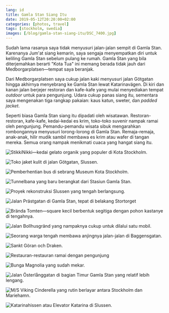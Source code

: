 ```yaml
---
lang: id
title: Gamla Stan Siang Itu
date: 2019-05-12T20:20:00+02:00
categories: [photos, travel]
tags: [stockholm, swedia]
images: [/blog/gamla-stan-siang-itu/DSC_7400.jpg]
---
```

Sudah lama rasanya saya tidak menyusuri jalan-jalan sempit di Gamla Stan. Karenanya Jum'at siang kemarin, saya sengaja menyempatkan diri untuk keliling Gamla Stan sebelum pulang ke rumah. Gamla Stan yang bila diterjemahkan berarti "Kota Tua" ini memang berada tidak jauh dari Medborgarplatsen—tempat saya beranjak.

Dari Medborgarplatsen saya cukup jalan kaki menyusuri jalan Götgatan hingga akhirnya menyebrang ke Gamla Stan lewat Katarinavägen. Di kiri dan kanan jalan berjejer restoran dan kafe-kafe yang mulai menyediakan tempat *outdoor* untuk para pengunjung. Udara cukup panas siang itu, sementara saya mengenakan tiga rangkap pakaian: kaus katun, sweter, dan *padded jacket*.

Seperti biasa Gamla Stan siang itu dipadati oleh wisatawan. Restoran-restoran, kafe-kafe, kedai-kedai es krim, toko-toko suvenir nampak ramai oleh pengunjung. Pemandu-pemandu wisata sibuk mengarahkan rombongannya menyusuri lorong-lorong di Gamla Stan. Remaja-remaja, anak-anak, hilir mudik sambil membawa es krim atau wafer di tangan mereka. Semua orang nampak menikmati cuaca yang hangat siang itu.

![StikkiNikki—kedai gelato organik yang populer di Kota Stockholm.](DSC_7358.jpg)

![Toko jaket kulit di jalan Götgatan, Slussen.](DSC_7365.jpg)

![Pemberhentian bus di sebrang Museum Kota Stockholm.](DSC_7369.jpg)

![Tunnelbana yang baru berangkat dari Stasiun Gamla Stan.](DSC_7386.jpg)

![Proyek rekonstruksi Slussen yang tengah berlangsung.](DSC_7390.jpg)

![Jalan Prästgatan di Gamla Stan, tepat di belakang Stortorget](DSC_7400.jpg)

![Brända Tomten—square kecil berbentuk segitiga dengan pohon kastanye di tengahnya.](DSC_7418.jpg)

![Jalan Bollhusgränd yang nampaknya cukup untuk dilalui satu mobil.](DSC_7423.jpg)

![Seorang warga tengah membawa anjingnya jalan-jalan di Baggensgatan.](DSC_7425.jpg)

![Sankt Göran och Draken.](DSC_7432.jpg)

![Restauran-restauran ramai dengan pengunjung](DSC_7442.jpg)

![Bunga Magnolia yang sudah mekar.](DSC_7455.jpg)

![Jalan Österlånggatan di bagian Timur Gamla Stan yang relatif lebih lengang.](DSC_7457.jpg)

![M/S Viking Cinderella yang rutin berlayar antara Stockholm dan Mariehamn.](DSC_7464.jpg)

![Katarinahissen atau Elevator Katarina di Slussen.](DSC_7468.jpg)
